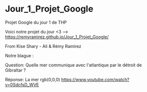 # Jour_1_Projet_Google
Projet Google du jour 1 de THP

Voici notre projet du jour <3 --> https://remyramirez.github.io/Jour_1_Projet_Google/

From Kise Shary - Ali & Rémy Ramirez

Notre blague : 

Question: Quelle mer communique avec l'atlantique par le détroit de Gibraltar ? 

Réponse: La mer rgb(0,0,0)
https://www.youtube.com/watch?v=0SdcfsD_WVE
